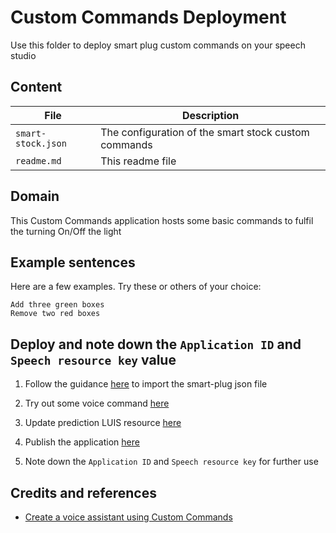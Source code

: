 # Custom Commands Deployment
Use this folder to deploy smart plug custom commands on your speech studio

## Content
| File             | Description                                                   |
|-------------------------|---------------------------------------------------------------|
| `smart-stock.json`       | The configuration of the smart stock custom commands           |
| `readme.md`     | This readme file   |

## Domain
This Custom Commands application hosts some basic commands to fulfil the turning On/Off the light

## Example sentences
Here are a few examples. Try these or others of your choice:

```
Add three green boxes
Remove two red boxes
```

## Deploy and note down the `Application ID` and `Speech resource key` value

1. Follow the guidance [here](https://github.com/MicrosoftDocs/azure-docs/blob/master/articles/cognitive-services/Speech-Service/quickstart-custom-commands-application.md#go-to-the-speech-studio-for-custom-commands) to import the smart-plug json file

2. Try out some voice command [here](https://github.com/MicrosoftDocs/azure-docs/blob/master/articles/cognitive-services/Speech-Service/quickstart-custom-commands-application.md#go-to-the-speech-studio-for-custom-commands)

3. Update prediction LUIS resource [here](https://github.com/MicrosoftDocs/azure-docs/blob/master/articles/cognitive-services/Speech-Service/quickstart-custom-commands-application.md#update-prediction-luis-resource)

4. Publish the application [here](https://github.com/MicrosoftDocs/azure-docs/blob/master/articles/cognitive-services/Speech-Service/quickstart-custom-commands-application.md#publish-the-application)

5. Note down the `Application ID` and `Speech resource key` for further use

## Credits and references
- [Create a voice assistant using Custom Commands](https://github.com/MicrosoftDocs/azure-docs/blob/master/articles/cognitive-services/Speech-Service/quickstart-custom-commands-application.md#publish-the-application) 